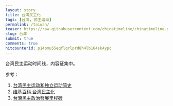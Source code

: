 ```yaml
---
layout: story
title: 台湾民主化
tags: [台湾, 民主运动]
permalink: /taiwan/
teaser: https://raw.githubusercontent.com/chinatimeline/chinatimeline.github.io/master/images/taiwan.jpg
slug: 台湾
submit: true
comments: true
hitcounterid: p14pmu55eqflqrlprd8h4lb164sk4ypc
---
```


台湾民主运动时间线，内容征集中。

参考：
1. [台湾民主运动和独立运动简史](https://program-think.blogspot.com/2016/01/Taiwan-Political-Movements.html)
2. [维基百科 台湾民主化](https://zh.wikipedia.org/zh/%E8%87%BA%E7%81%A3%E6%B0%91%E4%B8%BB%E5%8C%96)
3. [台灣民主政治發展里程碑](https://www.peoplenews.tw/news/d3d879cc-7515-4958-8cd0-56e2ea2b8990)
